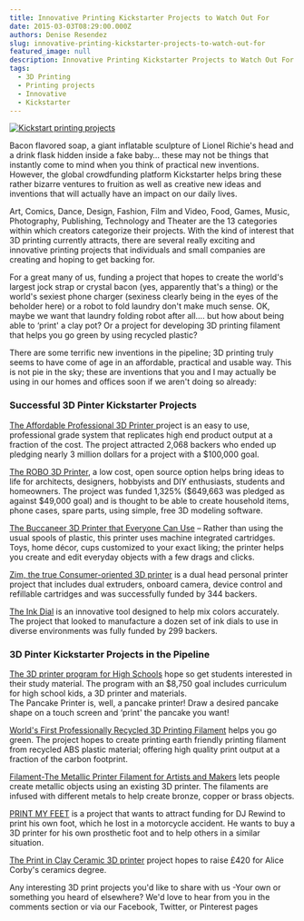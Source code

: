 ```yaml
---
title: Innovative Printing Kickstarter Projects to Watch Out For
date: 2015-03-03T08:29:00.000Z
authors: Denise Resendez
slug: innovative-printing-kickstarter-projects-to-watch-out-for
featured_image: null
description: Innovative Printing Kickstarter Projects to Watch Out For
tags:
  - 3D Printing
  - Printing projects
  - Innovative
  - Kickstarter
---
```

[![Kickstart printing projects](/blog/images/2.jpg "Innovative Printing Kickstarter Projects to Watch Out For")](/blog/images/2.jpg)

Bacon flavored soap, a giant inflatable sculpture of Lionel Richie's head and a drink flask hidden inside a fake baby… these may not be things that instantly come to mind when you think of practical new inventions. However, the global crowdfunding platform Kickstarter helps bring these rather bizarre ventures to fruition as well as creative new ideas and inventions that will actually have an impact on our daily lives. 

Art, Comics, Dance, Design, Fashion, Film and Video, Food, Games, Music, Photography, Publishing, Technology and Theater are the 13 categories within which creators categorize their projects. With the kind of interest that 3D printing currently attracts, there are several really exciting and innovative printing projects that individuals and small companies are creating and hoping to get backing for. 

For a great many of us, funding a project that hopes to create the world's largest jock strap or crystal bacon (yes, apparently that's a thing) or the world's sexiest phone charger (sexiness clearly being in the eyes of the beholder here) or a robot to fold laundry don't make much sense. OK, maybe we want that laundry folding robot after all…. but how about being able to ‘print' a clay pot? Or a project for developing 3D printing filament that helps you go green by using recycled plastic? 

There are some terrific new inventions in the pipeline; 3D printing truly seems to have come of age in an affordable, practical and usable way. This is not pie in the sky; these are inventions that you and I may actually be using in our homes and offices soon if we aren't doing so already:

### Successful 3D Pinter Kickstarter Projects

[The Affordable Professional 3D Printer ](https://www.kickstarter.com/projects/formlabs/form-1-an-affordable-professional-3d-printer)project is an easy to use, professional grade system that replicates high end product output at a fraction of the cost. The project attracted 2,068 backers who ended up pledging nearly 3 million dollars for a project with a $100,000 goal. 

[The ROBO 3D Printer](https://www.kickstarter.com/projects/1682938109/robo-3d-printer), a low cost, open source option helps bring ideas to life for architects, designers, hobbyists and DIY enthusiasts, students and homeowners. The project was funded 1,325% ($649,663 was pledged as against $49,000 goal) and is thought to be able to create household items, phone cases, spare parts, using simple, free 3D modeling software.

[The Buccaneer 3D Printer that Everyone Can Use](https://www.kickstarter.com/projects/pirate3d/the-buccaneer-the-3d-printer-that-everyone-can-use) – Rather than using the usual spools of plastic, this printer uses machine integrated cartridges. Toys, home décor, cups customized to your exact liking; the printer helps you create and edit everyday objects with a few drags and clicks. 

[Zim, the true Consumer-oriented 3D printer](https://www.kickstarter.com/projects/1410146982/zim-the-first-dual-head-personal-3d-printer-fully) is a dual head personal printer project that includes dual extruders, onboard camera, device control and refillable cartridges and was successfully funded by 344 backers. 

[The Ink Dial](https://www.kickstarter.com/projects/chouinard/the-ink-dial) is an innovative tool designed to help mix colors accurately. The project that looked to manufacture a dozen set of ink dials to use in diverse environments was fully funded by 299 backers.

### 3D Pinter Kickstarter Projects in the Pipeline

[The 3D printer program for High Schools](https://www.kickstarter.com/projects/415070184/3d-printer-program-for-high-school) hope so get students interested in their study material. The program with an $8,750 goal includes curriculum for high school kids, a 3D printer and materials.\
The Pancake Printer is, well, a pancake printer! Draw a desired pancake shape on a touch screen and ‘print' the pancake you want!

[ World's First Professionally Recycled 3D Printing Filament](https://www.kickstarter.com/projects/952621887/sustainable-3d-printing-filament) helps you go green. The project hopes to create printing earth friendly printing filament from recycled ABS plastic material; offering high quality print output at a fraction of the carbon footprint. 

[Filament-The Metallic Printer Filament for Artists and Makers](https://www.kickstarter.com/projects/879356311/filamet-the-metallic-printer-filament-for-artists) lets people create metallic objects using an existing 3D printer. The filaments are infused with different metals to help create bronze, copper or brass objects. 

[PRINT MY FEET](https://www.kickstarter.com/projects/1656065296/print-my-feet) is a project that wants to attract funding for DJ Rewind to print his own foot, which he lost in a motorcycle accident. He wants to buy a 3D printer for his own prosthetic foot and to help others in a similar situation. 

[The Print in Clay Ceramic 3D printer](https://www.kickstarter.com/projects/687165825/print-in-clay-a-ceramic-3d-printer) project hopes to raise £420 for Alice Corby's ceramics degree. 

Any interesting 3D print projects you'd like to share with us -Your own or something you heard of elsewhere? We'd love to hear from you in the comments section or via our Facebook, Twitter, or Pinterest pages